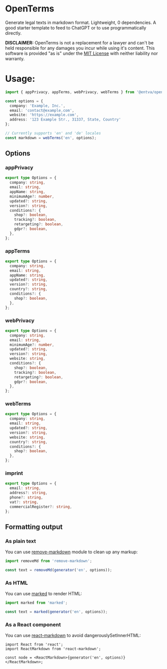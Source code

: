 # OpenTerms
Generate legal texts in markdown format. Lightweight, 0 dependencies. A good starter template to feed to ChatGPT or to use programmatically directly.

**DISCLAIMER:** OpenTerms is not a replacement for a lawyer and can't be held responsible for any damages you incur while using it's content. This software is provided "as is" under the [MIT License](./LICENSE) with neither liability nor warranty.

# Usage:

```typescript
import { appPrivacy, appTerms, webPrivacy, webTerms } from '@entva/openterms';

const options = {
  company: 'Example, Inc.',
  email: 'contact@example.com',
  website: 'https://example.com',
  address: '123 Example Str., 31337, State, Country'
};

// Currently supports 'en' and 'de' locales
const markdown = webTerms('en', options);
```

## Options

### appPrivacy
```typescript
export type Options = {
  company: string,
  email: string,
  appName: string,
  minimumAge?: number,
  updated?: string,
  version?: string,
  conditions?: {
    shop?: boolean,
    tracking?: boolean,
    retargeting?: boolean,
    gdpr?: boolean,
  },
};
```

### appTerms
```typescript
export type Options = {
  company: string,
  email: string,
  appName: string,
  updated?: string,
  version?: string,
  country?: string,
  conditions?: {
    shop?: boolean,
  },
};
```

### webPrivacy
```typescript
export type Options = {
  company: string,
  email: string,
  minimumAge?: number,
  updated?: string,
  version?: string,
  website: string,
  conditions?: {
    shop?: boolean,
    tracking?: boolean,
    retargeting?: boolean,
    gdpr?: boolean,
  },
};
```

### webTerms
```typescript
export type Options = {
  company: string,
  email: string,
  updated?: string,
  version?: string,
  website: string,
  country?: string,
  conditions?: {
    shop?: boolean,
  },
};
```

### imprint
```typescript
export type Options = {
  email: string,
  address?: string,
  phone?: string,
  vat?: string,
  commercialRegister?: string,
};
```

## Formatting output

### As plain text

You can use [remove-markdown](https://github.com/stiang/remove-markdown) module to clean up any markup:
```typescript
import removeMd from 'remove-markdown';

const text = removeMd(generator('en', options));
```

### As HTML

You can use [marked](https://github.com/markedjs/marked) to render HTML:
```typescript
import marked from 'marked';

const text = marked(generator('en', options));
```

### As a React component

You can use [react-markdown](https://github.com/rexxars/react-markdown) to avoid dangerouslySetInnerHTML:
```tsx
import React from 'react';
import ReactMarkdown from 'react-markdown';

const node = <ReactMarkdown>{generator('en', options)}</ReactMarkdown>;
```
